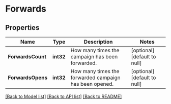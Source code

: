 # Forwards

## Properties
Name | Type | Description | Notes
------------ | ------------- | ------------- | -------------
**ForwardsCount** | **int32** | How many times the campaign has been forwarded. | [optional] [default to null]
**ForwardsOpens** | **int32** | How many times the forwarded campaign has been opened. | [optional] [default to null]

[[Back to Model list]](../README.md#documentation-for-models) [[Back to API list]](../README.md#documentation-for-api-endpoints) [[Back to README]](../README.md)

